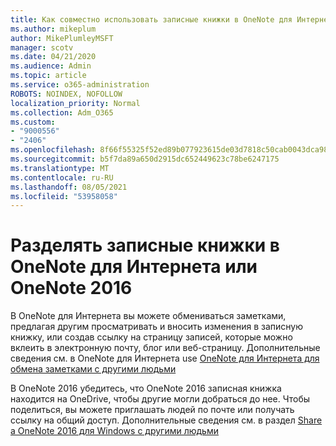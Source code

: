 ```yaml
---
title: Как совместно использовать записные книжки в OneNote для Интернета или OneNote 2016
ms.author: mikeplum
author: MikePlumleyMSFT
manager: scotv
ms.date: 04/21/2020
ms.audience: Admin
ms.topic: article
ms.service: o365-administration
ROBOTS: NOINDEX, NOFOLLOW
localization_priority: Normal
ms.collection: Adm_O365
ms.custom:
- "9000556"
- "2406"
ms.openlocfilehash: 8f66f55325f52ed89b077923615de03d7818c50cab0043dca98aadca3e725bc8
ms.sourcegitcommit: b5f7da89a650d2915dc652449623c78be6247175
ms.translationtype: MT
ms.contentlocale: ru-RU
ms.lasthandoff: 08/05/2021
ms.locfileid: "53958058"
---
```

# <a name="share-notebooks-in-onenote-for-the-web-or-onenote-2016"></a>Разделять записные книжки в OneNote для Интернета или OneNote 2016

В OneNote для Интернета вы можете обмениваться заметками, предлагая другим просматривать и вносить изменения в записную книжку, или создав ссылку на страницу записей, которые можно вклеить в электронную почту, блог или веб-страницу. Дополнительные сведения см. в OneNote для Интернета use [OneNote для Интернета для обмена заметками с другими людьми](https://support.office.com/article/D3481FBE-E06C-4883-B7E9-B2EE9F38AED3)

В OneNote 2016 убедитесь, что OneNote 2016 записная книжка находится на OneDrive, чтобы другие могли добраться до нее. Чтобы поделиться, вы можете приглашать людей по почте или получать ссылку на общий доступ. Дополнительные сведения см. в раздел [Share a OneNote 2016 для Windows с другими людьми](https://support.office.com/article/d14b6033-7a95-4536-9216-bb0a5e0f8285)